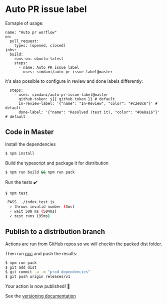 # Auto PR issue label

Exmaple of usage:

```YML
name: "Auto pr worflow"
on:
  pull_request:
    types: [opened, closed]
jobs:
  build:
    runs-on: ubuntu-latest
    steps:
      - name: Auto PR issue label
        uses: simdani/auto-pr-issue-label@master
```

it's also possible to configure in review and done labels differently:

```YML
  steps:
    - uses: simdani/auto-pr-issue-label@master
      github-token: ${{ github.token }} # default
      in-review-label: '{"name": "In-Review", "color": "#c2e0c6"}' # default
      done-label: '{"name": "Resolved (test it), "color": "#0e8a16"}' # default
```

## Code in Master

Install the dependencies
```bash
$ npm install
```

Build the typescript and package it for distribution
```bash
$ npm run build && npm run pack
```

Run the tests :heavy_check_mark:
```bash
$ npm test

 PASS  ./index.test.js
  ✓ throws invalid number (3ms)
  ✓ wait 500 ms (504ms)
  ✓ test runs (95ms)
```

## Publish to a distribution branch

Actions are run from GitHub repos so we will checkin the packed dist folder.

Then run [ncc](https://github.com/zeit/ncc) and push the results:
```bash
$ npm run pack
$ git add dist
$ git commit -a -m "prod dependencies"
$ git push origin releases/v1
```

Your action is now published! :rocket:

See the [versioning documentation](https://github.com/actions/toolkit/blob/master/docs/action-versioning.md)
